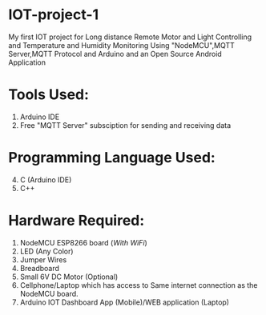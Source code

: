 # IOT-project-1
My first IOT project for Long distance Remote Motor and Light Controlling and Temperature and Humidity Monitoring Using "NodeMCU",MQTT Server,MQTT Protocol and Arduino and an Open Source Android Application 
# Tools Used:
1. Arduino IDE
2. Free "MQTT Server" subsciption for sending and receiving data 
# Programming Language Used:
4. C (Arduino IDE)
5. C++
# Hardware Required:
1. NodeMCU ESP8266 board (*With WiFi*)
2. LED (Any Color)
3. Jumper Wires
4. Breadboard
5. Small 6V DC Motor (Optional)
6. Cellphone/Laptop which has access to Same internet connection as the NodeMCU board.
7. Arduino IOT Dashboard App (Mobile)/WEB application (Laptop)
